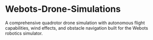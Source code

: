 # Webots-Drone-Simulations
A comprehensive quadrotor drone simulation with autonomous flight capabilities, wind effects, and obstacle navigation built for the Webots robotics simulator.

